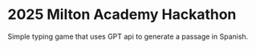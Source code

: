 # 2025 Milton Academy Hackathon

Simple typing game that uses GPT api to generate a passage in Spanish. 
